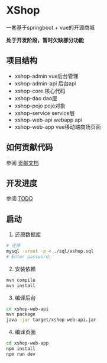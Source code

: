 # XShop
一套基于springboot + vue的开源商城

**处于开发阶段，暂时欠缺部分功能**


## 项目结构
- xshop-admin vue后台管理
- xshop-admin-api 后台api
- xshop-core 核心代码
- xshop-dao dao层
- xshop-pojo pojo对象
- xshop-service service层
- xshop-web-api webapp api
- xshop-web-app vue移动端商场页面

## 如何贡献代码
参阅 [贡献文档](./CONTRIBUTING.md)

## 开发进度
参阅 [TODO](./docs/todo.md)


## 启动
1. 还原数据库
```bash
# 还原
mysql -uroot -p < ./sql/xshop.sql
# Enter password:
```


2. 安装依赖
```bash
mvn compile
mvn install
```

3. 编译后台
```bash
cd xshop-web-api
mvn package
java -jar target/xshop-web-api.jar
```


4. 编译页面
```bash
cd xshop-web-app
npm install
npm run dev
```